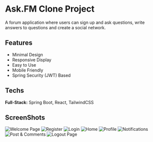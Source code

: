 
# Ask.FM Clone Project

A forum application where users can sign up and ask questions, write answers to questions and create a social network.


## Features

- Minimal Design
- Responsive Display
- Easy to Use
- Mobile Friendly
- Spring Security (JWT) Based

  
## Techs

**Full-Stack:** Spring Boot, React, TailwindCSS

  
## ScreenShots

![Welcome Page](![welcomeScreen](https://github.com/furkangerem/ask-fm-backend/assets/83163617/df65ecaf-9134-4411-8d44-2d2eda38f40a))
![Register](https://github.com/furkangerem/ask-fm-backend/assets/83163617/046f01b1-827a-4aad-bf29-e6501361d7c8)
![Login](https://github.com/furkangerem/ask-fm-backend/assets/83163617/1e851f9a-e108-4643-b822-f79ff784eef0)
![Home](https://github.com/furkangerem/ask-fm-backend/assets/83163617/283059de-79bb-4f16-ab58-4168d927f195)
![Profile](https://github.com/furkangerem/ask-fm-backend/assets/83163617/6c42815d-5351-4422-b8f5-c6fde959046f)
![Notifications](https://github.com/furkangerem/ask-fm-backend/assets/83163617/0b3bd8fa-ecfa-484e-80bf-0c8773b9f679)
![Post & Comments](https://github.com/furkangerem/ask-fm-backend/assets/83163617/321da121-f196-48f1-b3be-ebf8094e038b)
![Logout Page](https://github.com/furkangerem/ask-fm-backend/assets/83163617/231c7ec2-30d8-46da-a00f-91269a33316a)
